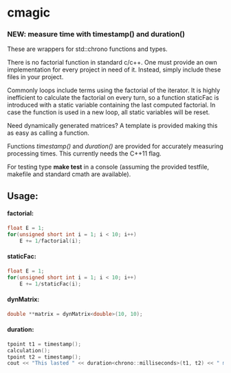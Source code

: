 # cmagic

### NEW: measure time with timestamp() and duration()
These are wrappers for std::chrono functions and types. 

There is no factorial function in standard c/c++. One must provide an own implementation for every project in need of it. Instead, simply include these files in your project.

Commonly loops include terms using the factorial of the iterator. It is highly inefficient to calculate the factorial on every turn, so a function staticFac is introduced with a static variable containing the last computed factorial.
In case the function is used in a new loop, all static variables will be reset.

Need dynamically generated matrices? A template is provided making this as easy as calling a function.

Functions *timestamp()* and *duration()* are provided for accurately measuring processing times. This currently needs the C++11 flag.

For testing type **make test** in a console (assuming the provided testfile, makefile and standard cmath are available).

## Usage: 

#### factorial:

```C++
float E = 1;
for(unsigned short int i = 1; i < 10; i++)
	E += 1/factorial(i);
```

#### staticFac:

```C++
float E = 1;
for(unsigned short int i = 1; i < 10; i++)
	E += 1/staticFac(i);
```

#### dynMatrix:

```C++
double **matrix = dynMatrix<double>(10, 10);
```

#### duration:

```C++
tpoint t1 = timestamp();
calculation();
tpoint t2 = timestamp();
cout << "This lasted " << duration<chrono::milliseconds>(t1, t2) << " milliseconds" << endl;
```
